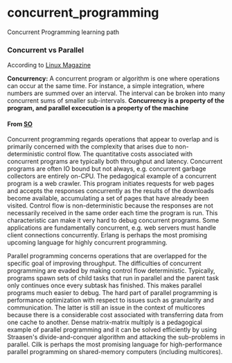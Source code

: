 # concurrent_programming
Concurrent Programming learning path




### Concurrent vs Parallel

According to [Linux Magazine](http://www.linux-mag.com/id/7411/)

**Concurrency:** A concurrent program or algorithm is one where operations can
occur at the same time. For instance, a simple integration, where numbers are
summed over an interval. The interval can be broken into many concurrent sums
of smaller sub-intervals. **Concurrency is a property of the program, and
parallel excecution is a property of the machine**


#### From [SO](https://stackoverflow.com/a/3982782/6626231)

Concurrent programming regards operations that appear to overlap and is primarily concerned with the complexity that arises due to non-deterministic control flow. The quantitative costs associated with concurrent programs are typically both throughput and latency. Concurrent programs are often IO bound but not always, e.g. concurrent garbage collectors are entirely on-CPU. The pedagogical example of a concurrent program is a web crawler. This program initiates requests for web pages and accepts the responses concurrently as the results of the downloads become available, accumulating a set of pages that have already been visited. Control flow is non-deterministic because the responses are not necessarily received in the same order each time the program is run. This characteristic can make it very hard to debug concurrent programs. Some applications are fundamentally concurrent, e.g. web servers must handle client connections concurrently. Erlang is perhaps the most promising upcoming language for highly concurrent programming.

Parallel programming concerns operations that are overlapped for the specific goal of improving throughput. The difficulties of concurrent programming are evaded by making control flow deterministic. Typically, programs spawn sets of child tasks that run in parallel and the parent task only continues once every subtask has finished. This makes parallel programs much easier to debug. The hard part of parallel programming is performance optimization with respect to issues such as granularity and communication. The latter is still an issue in the context of multicores because there is a considerable cost associated with transferring data from one cache to another. Dense matrix-matrix multiply is a pedagogical example of parallel programming and it can be solved efficiently by using Straasen's divide-and-conquer algorithm and attacking the sub-problems in parallel. Cilk is perhaps the most promising language for high-performance parallel programming on shared-memory computers (including multicores).
